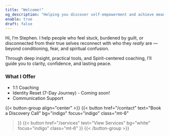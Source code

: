 ```yaml
---
title: "Welcome!"
og_description: "Helping you discover self-empowerment and achieve meaningful change." # OpenGraph description for this page
enable: true
draft: false
---
```

Hi, I’m Stephen. I help people who feel stuck, burdened by guilt, or disconnected from their true selves reconnect with who they *really* are — beyond conditioning, fear, and spiritual confusion.

Through deep insight, practical tools, and Spirit-centered coaching, I’ll guide you to clarity, confidence, and lasting peace.

### What I Offer

- 1:1 Coaching
- Identity Reset (7-Day Journey) - Coming soon!
- Communication Support

{{< button-group align="center" >}}
  {{< button
    href="/contact"
    text="Book a Discovery Call"
    bg="indigo"
    focus="indigo"
    class="mt-6"
  >}}
  {{< button
    href="/services"
    text="View Services"
    bg="white"
    focus="indigo"
    class="mt-6"
  >}}
{{< /button-group >}}
